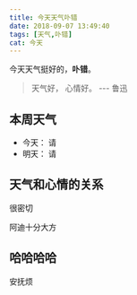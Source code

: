 ```yaml
---
title: 今天天气卟错
date: 2018-09-07 13:49:40
tags: [天气,卟错]
cat: 今天
---
```


今天天气挺好的，**卟错**。

> 天气好， 心情好。 --- 鲁迅

## 本周天气

+ 今天： 请
+ 明天： 请

## 天气和心情的关系

很密切

阿迪十分大方

## 哈哈哈哈

安抚烦